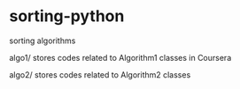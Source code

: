 sorting-python
==============

sorting algorithms

algo1/ stores codes related to Algorithm1 classes in Coursera

algo2/ stores codes related to Algorithm2 classes
